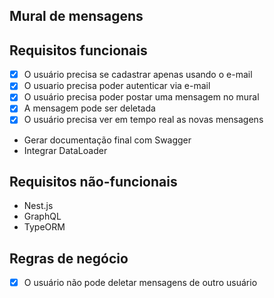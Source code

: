 ## Mural de mensagens

## Requisitos funcionais

- [x] O usuário precisa se cadastrar apenas usando o e-mail
- [x] O usuario precisa poder autenticar via e-mail
- [x] O usuário precisa poder postar uma mensagem no mural
- [x] A mensagem pode ser deletada
- [x] O usuário precisa ver em tempo real as novas mensagens
- Gerar documentação final com Swagger
- Integrar DataLoader

## Requisitos não-funcionais

- Nest.js
- GraphQL
- TypeORM

## Regras de negócio

- [x] O usuário não pode deletar mensagens de outro usuário
